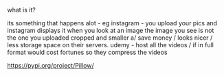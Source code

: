 what is it?

its something that happens alot - eg instagram - you upload your pics and instagram displays it
when you look at an image the image you see is not the one you uploaded
cropped and smaller
a/ save money / looks nicer / less storage space on their servers.
udemy - host all the videos / if in full format would cost fortunes so they compress the videos

https://pypi.org/project/Pillow/